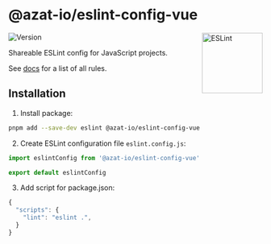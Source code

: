 # @azat-io/eslint-config-vue

<img src="https://user-images.githubusercontent.com/5698350/234571772-9e0cf164-d6bd-46fa-91d3-9c6f2a83932c.svg" alt="ESLint" align="right" width="120" height="120" />

![Version](https://img.shields.io/npm/v/@azat-io/eslint-config-vue.svg?color=brightgreen)

Shareable ESLint config for JavaScript projects.

See [docs](https://github.com/azat-io/eslint-config/blob/main/vue/docs.md) for a list of all rules.

## Installation

1. Install package:

```sh
pnpm add --save-dev eslint @azat-io/eslint-config-vue
```

2. Create ESLint configuration file `eslint.config.js`:

```js
import eslintConfig from '@azat-io/eslint-config-vue'

export default eslintConfig
```

3. Add script for package.json:

```js
{
  "scripts": {
    "lint": "eslint .",
  }
}
```
